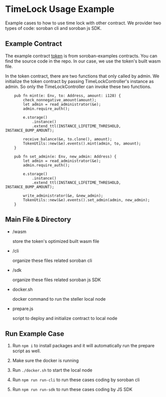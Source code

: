 # TimeLock Usage Example

Example cases to how to use time lock with other contract. We provider two types of code: soroban cli and soroban js SDK.

## Example Contract

The example contract [token](https://github.com/stellar/soroban-examples/tree/v20.0.0/token) is from soroban-examples contracts. You can find the source code in the repo. In our case, we use the token's built wasm file.

In the token contract, there are two functions that only called by admin. We initialize the token contract by passing TimeLockController's instance as admin. So only the TimeLockController can invoke these two functions.

```
    pub fn mint(e: Env, to: Address, amount: i128) {
        check_nonnegative_amount(amount);
        let admin = read_administrator(&e);
        admin.require_auth();

        e.storage()
            .instance()
            .extend_ttl(INSTANCE_LIFETIME_THRESHOLD, INSTANCE_BUMP_AMOUNT);

        receive_balance(&e, to.clone(), amount);
        TokenUtils::new(&e).events().mint(admin, to, amount);
    }

    pub fn set_admin(e: Env, new_admin: Address) {
        let admin = read_administrator(&e);
        admin.require_auth();

        e.storage()
            .instance()
            .extend_ttl(INSTANCE_LIFETIME_THRESHOLD, INSTANCE_BUMP_AMOUNT);

        write_administrator(&e, &new_admin);
        TokenUtils::new(&e).events().set_admin(admin, new_admin);
    }   

```

## Main File & Directory

- /wasm

  store the token's optimized built wasm file

- /cli

  organize these files related soroban cli

- /sdk

  organize these files related soroban js SDK

- docker.sh

  docker command to run the steller local node

- prepare.js

  script to deploy and initialize contract to local node

## Run Example Case

1. Run `npm i` to install packages and it will automatically run the prepare script as well.

2. Make sure the docker is running

3. Run `./docker.sh` to start the local node

4. Run `npm run run-cli` to run these cases coding by soroban cli

5. Run `npm run run-sdk` to run these cases coding by JS SDK

